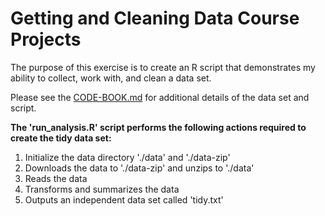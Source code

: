 
# Getting and Cleaning Data Course Projects

The purpose of this exercise is to create an R script that demonstrates my ability to collect, work with, and clean a data set.  

Please see the [CODE-BOOK.md](./CODE-BOOK.md) for additional details of the data set and script.

**The 'run_analysis.R' script performs the following actions required to create the tidy data set:**
1. Initialize the data directory './data' and './data-zip'
2. Downloads the data to './data-zip' and unzips to './data'
3. Reads the data
4. Transforms and summarizes the data
5. Outputs an independent data set called 'tidy.txt'


[1]:https://d396qusza40orc.cloudfront.net/getdata%2Fprojectfiles%2FUCI%20HAR%20Dataset.zip
